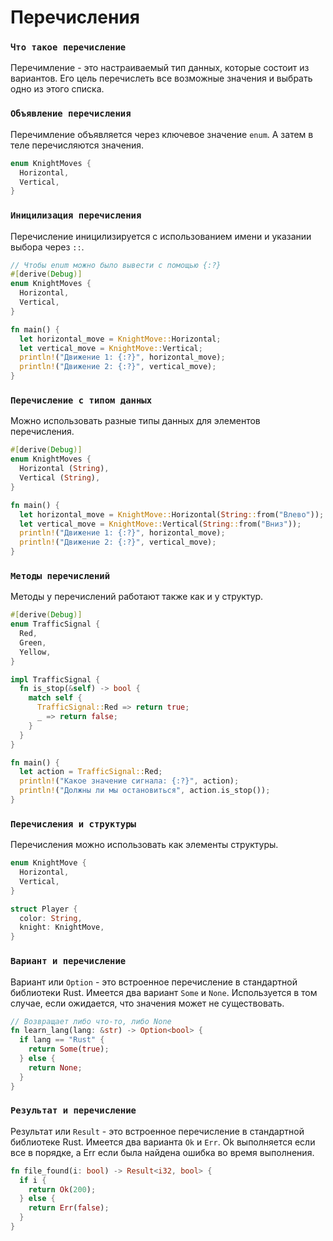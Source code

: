 # Перечисления

### `Что такое перечисление`
Перечимление - это настраиваемый тип данных, которые состоит из вариантов. Его цель перечислеть все возможные значения и выбрать одно из этого списка.

### `Объявление перечисления`
Перечимление объявляется через ключевое значение `enum`. А затем в теле перечисляются значения.
```rust
enum KnightMoves {
  Horizontal,
  Vertical,
}
```

### `Иницилизация перечисления`
Перечисление иницилизируется с использованием имени и указании выбора через `::`.
```rust
// Чтобы enum можно было вывести с помощью {:?}
#[derive(Debug)]
enum KnightMoves {
  Horizontal,
  Vertical,
}

fn main() {
  let horizontal_move = KnightMove::Horizontal;
  let vertical_move = KnightMove::Vertical;
  println!("Движение 1: {:?}", horizontal_move);
  println!("Движение 2: {:?}", vertical_move);
}
```

### `Перечисление с типом данных`
Можно использовать разные типы данных для элементов перечисления.
```rust
#[derive(Debug)]
enum KnightMoves {
  Horizontal (String),
  Vertical (String),
}

fn main() {
  let horizontal_move = KnightMove::Horizontal(String::from("Влево"));
  let vertical_move = KnightMove::Vertical(String::from("Вниз"));
  println!("Движение 1: {:?}", horizontal_move);
  println!("Движение 2: {:?}", vertical_move);
}
```

### `Методы перечислений`
Методы у перечислений работают также как и у структур.
```rust
#[derive(Debug)]
enum TrafficSignal {
  Red,
  Green,
  Yellow,
}

impl TrafficSignal {
  fn is_stop(&self) -> bool {
    match self {
      TrafficSignal::Red => return true;
      _ => return false;
    }
  }
}

fn main() {
  let action = TrafficSignal::Red;
  println!("Какое значение сигнала: {:?}", action);
  println!("Должны ли мы остановиться", action.is_stop());
}
```

### `Перечисления и структуры`
Перечисления можно использовать как элементы структуры.
```rust
enum KnightMove {
  Horizontal,
  Vertical,
}

struct Player {
  color: String,
  knight: KnightMove,
}
```
### `Вариант и перечисление`
Вариант или `Option` - это встроенное перечисление в стандартной библиотеки Rust. Имеется два вариант `Some` и `None`. Используется в том случае, если ожидается, что значения может не существовать.
```rust
// Возвращает либо что-то, либо None
fn learn_lang(lang: &str) -> Option<bool> {
  if lang == "Rust" {
    return Some(true);
  } else {
    return None;
  }
}
```

### `Результат и перечисление`
Результат или `Result` - это встроенное перечисление в стандартной библиотеке Rust. Имеется два варианта `Ok` и `Err`. Ok выполняется если все в порядке, а Err если была найдена ошибка во время выполнения.
```rust
fn file_found(i: bool) -> Result<i32, bool> {
  if i {
    return Ok(200);
  } else {
    return Err(false);
  }
}
```